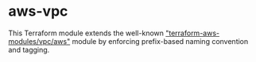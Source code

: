 # aws-vpc

This Terraform module extends the well-known 
["terraform-aws-modules/vpc/aws"](https://github.com/terraform-aws-modules/terraform-aws-vpc) module by 
enforcing prefix-based naming convention and tagging.
